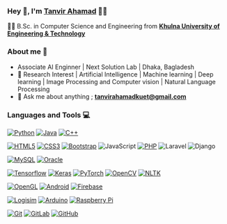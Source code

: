 ### Hey 👋, I'm **[Tanvir Ahamad](https://www.linkedin.com/in/tanvir-ahamad-a9b47719a/)** 👨‍💻



👨‍🎓 B.Sc. in Computer Science and Engineering from  **[Khulna University of Engineering & Technology](http://www.kuet.ac.bd)** 


### About me :eyes:

- Associate AI Enginner | Next Solution Lab | Dhaka, Bagladesh
- :dart: Research Interest | Artificial Intelligence | Machine learning | Deep learning | Image Processing and Computer vision | Natural Language Processing    
- :e-mail: Ask me about anything ; **tanvirahamadkuet@gmail.com**


### Languages and Tools :computer:

[![Python](https://img.shields.io/badge/-Python-black?style=flat&logo=python&link=https://github.com/Dream-kid)](https://github.com/tanvirahamad) 
[![Java](https://img.shields.io/badge/Java-orange?style=flat&logo=java&logoColor=white&link=https://github.com/Dream-kid)](https://github.com/tanvirahamad) 
[![C++](https://img.shields.io/badge/-C/C%2B%2B-%2300599C?style=flat&logo=C%2B%2B&logoColor=ffffff)](https://github.com/tanvirahamad) 


[![HTML5](https://img.shields.io/badge/-HTML5-E34F26?style=flat&logo=html5&logoColor=white&link=https://github.com/tanvirahamad)](https://github.com/tanvirahamad)
[![CSS3](https://img.shields.io/badge/-CSS3-1572B6?style=flat&logo=css3&link=https://github.com/tanvirahamad)](https://github.com/tanvirahamad) 
[![Bootstrap](https://img.shields.io/badge/-Bootstrap-563D7C?style=flat&logo=bootstrap&link=https://github.com/tanvirahamad)](https://github.com/tanvirahamad)
![JavaScript](https://img.shields.io/badge/-JavaScript-black?style=flat&logo=javascript&link=https://github.com/tanvirahamad)
[![PHP](https://img.shields.io/badge/-PHP-563D7C?style=flat&logo=php&link=https://github.com/tanvirahamad)](https://github.com/tanvirahamad)
![Laravel](https://img.shields.io/badge/-Laravel-black?style=flat&logo=laravel&link=https://github.com/tanvirahamad)
![Django](https://img.shields.io/badge/-Django-black?style=flat&logo=django&link=https://github.com/tanvirahamad)

[![MySQL](https://img.shields.io/badge/-MySQL-black?style=flat&logo=mysql&link=https://github.com/tanvirahamad)](https://github.com/tanvirahamad)
[![Oracle](https://img.shields.io/badge/-Oracle-black?style=flat&logo=mysql&link=https://github.com/tanvirahamad)](https://github.com/tanvirahamad)

[![Tensorflow](https://img.shields.io/badge/-Tensorflow-gray?style=flat&logo=tensorflow&link=https://github.com/tanvirahamad)](https://github.com/tanvirahamad) 
[![Keras](https://img.shields.io/badge/-Keras-red?style=flat&logo=keras&link=https://github.com/tanvirahamad)](https://github.com/tanvirahamad)
[![PyTorch](https://img.shields.io/badge/-PyTorch-red?style=flat&logo=pytorch&link=https://github.com/tanvirahamad)](https://github.com/tanvirahamad) 
[![OpenCV](https://img.shields.io/badge/-OpenCV-gray?style=flat&logo=opencv&link=https://github.com/tanvirahamad)](https://github.com/tanvirahamad) 
[![NLTK](https://img.shields.io/badge/-NLTK-red?style=flat&logo=nltk&link=https://github.com/tanvirahamad)](https://github.com/tanvirahamad) 

[![OpenGL](https://img.shields.io/badge/-OpenGL-black?style=flat&logo=opegl&link=https://github.com/tanvirahamad)](https://github.com/tanvirahamad) 
[![Android](https://img.shields.io/badge/-Android-black?style=flat&logo=android&link=https://github.com/tanvirahamad)](https://github.com/tanvirahamad) 
[![Firebase](https://img.shields.io/badge/-Firebase-black?style=flat&logo=firebase&link=https://github.com/tanvirahamad)](https://github.com/tanvirahamad) 


[![Logisim](https://img.shields.io/badge/-Logisim-black?style=flat&logo=logisim&link=https://github.com/tanvirahamad)](https://github.com/tanvirahamad) 
[![Arduino](https://img.shields.io/badge/-Arduino-black?style=flat&logo=arduino&link=https://github.com/tanvirahamad)](https://github.com/tanvirahamad) 
[![Raspberry Pi](https://img.shields.io/badge/-Raspberrypi-black?style=flat&logo=raspberrypi&link=https://github.com/tanvirahamad)](https://github.com/tanvirahamad)

[![Git](https://img.shields.io/badge/-Git-black?style=flat&logo=git&link=https://github.com/tanvirahamad)](https://github.com/tanvirahamad)
[![GitLab](https://img.shields.io/badge/-GitLab-FCA121?style=flat&logo=gitlab&link=https://github.com/tanvirahamad)](https://gitlab.com/tanvirahamad)
[![GitHub](https://img.shields.io/badge/-GitHub-181717?style=flat&logo=github&link=https://github.com/tanvirahamad)](https://github.com/tanvirahamad)
